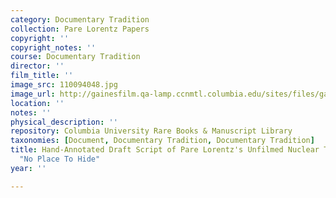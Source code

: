 ```yaml
---
category: Documentary Tradition
collection: Pare Lorentz Papers
copyright: ''
copyright_notes: ''
course: Documentary Tradition
director: ''
film_title: ''
image_src: 110094048.jpg
image_url: http://gainesfilm.qa-lamp.ccnmtl.columbia.edu/sites/files/gainesfilm/images/110094048.jpg
location: ''
notes: ''
physical_description: ''
repository: Columbia University Rare Books & Manuscript Library
taxonomies: [Document, Documentary Tradition, Documentary Tradition]
title: Hand-Annotated Draft Script of Pare Lorentz's Unfilmed Nuclear Threat Documentary
  "No Place To Hide"
year: ''

---
```

